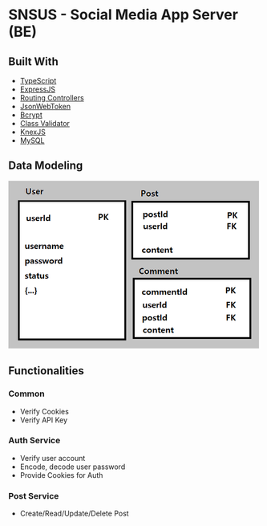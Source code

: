 # SNSUS - Social Media App Server (BE)

## Built With

- [TypeScript](https://www.typescriptlang.org/)
- [ExpressJS](https://expressjs.com/)
- [Routing Controllers](https://www.npmjs.com/package/routing-controllers)
- [JsonWebToken](https://www.npmjs.com/package/jsonwebtoken)
- [Bcrypt](https://www.npmjs.com/package/bcrypt)
- [Class Validator](https://www.npmjs.com/package/class-validator)
- [KnexJS](https://knexjs.org/)
- [MySQL](https://www.mysql.com/)

## Data Modeling

<img src="src/assets/datamodel.png" alt="prev1" width="500px"/>

## Functionalities

### Common

- Verify Cookies
- Verify API Key

### Auth Service
- Verify user account
- Encode, decode user password
- Provide Cookies for Auth

### Post Service
- Create/Read/Update/Delete Post

